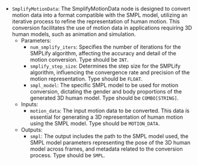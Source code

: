 - `SmplifyMotionData`: The SmplifyMotionData node is designed to convert motion data into a format compatible with the SMPL model, utilizing an iterative process to refine the representation of human motion. This conversion facilitates the use of motion data in applications requiring 3D human models, such as animation and simulation.
    - Parameters:
        - `num_smplify_iters`: Specifies the number of iterations for the SMPLify algorithm, affecting the accuracy and detail of the motion conversion. Type should be `INT`.
        - `smplify_step_size`: Determines the step size for the SMPLify algorithm, influencing the convergence rate and precision of the motion representation. Type should be `FLOAT`.
        - `smpl_model`: The specific SMPL model to be used for motion conversion, dictating the gender and body proportions of the generated 3D human model. Type should be `COMBO[STRING]`.
    - Inputs:
        - `motion_data`: The input motion data to be converted. This data is essential for generating a 3D representation of human motion using the SMPL model. Type should be `MOTION_DATA`.
    - Outputs:
        - `smpl`: The output includes the path to the SMPL model used, the SMPL model parameters representing the pose of the 3D human model across frames, and metadata related to the conversion process. Type should be `SMPL`.
